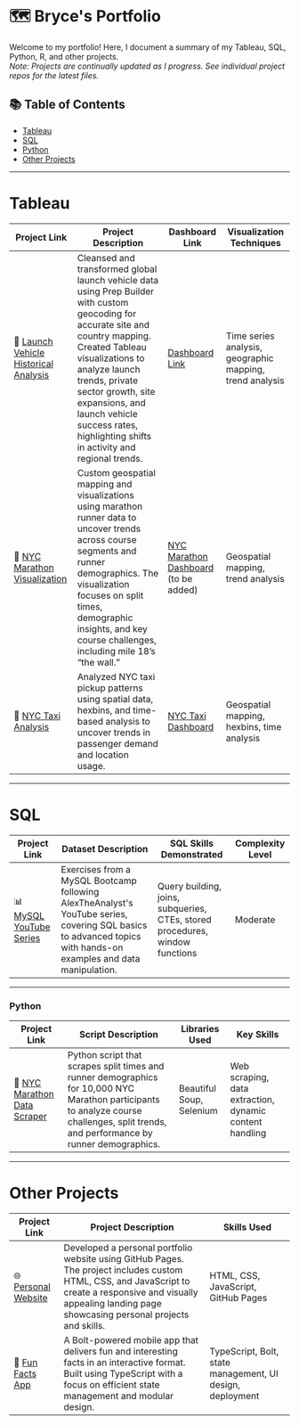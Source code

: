 # 🗺 Bryce's Portfolio

Welcome to my portfolio! Here, I document a summary of my Tableau, SQL, Python, R, and other projects.  
*Note: Projects are continually updated as I progress. See individual project repos for the latest files.*

## 📚 Table of Contents
- [Tableau](#tableau)
- [SQL](#sql)
- [Python](#python)
- [Other Projects](#other-projects)

***

# Tableau

| Project Link | Project Description | Dashboard Link | Visualization Techniques |
|--------------|---------------------|----------------|--------------------------|
| 🚀 [Launch Vehicle Historical Analysis](https://github.com/bryceblackwell21/Launch-Vehicle-Historical-Analysis) | Cleansed and transformed global launch vehicle data using Prep Builder with custom geocoding for accurate site and country mapping. Created Tableau visualizations to analyze launch trends, private sector growth, site expansions, and launch vehicle success rates, highlighting shifts in activity and regional trends. | [Dashboard Link](https://public.tableau.com/views/LaunchVehicleAnalysis/Story1?:language=en-US&:sid=&:redirect=auth&:display_count=n&:origin=viz_share_link) | Time series analysis, geographic mapping, trend analysis |
| 🏅 [NYC Marathon Visualization](https://github.com/bryceblackwell21/NYCMarathonAnalysis)      | Custom geospatial mapping and visualizations using marathon runner data to uncover trends across course segments and runner demographics. The visualization focuses on split times, demographic insights, and key course challenges, including mile 18’s “the wall.” | [NYC Marathon Dashboard](https://bryceblackwell21.github.io/NYCMarathonAnalysis/nycmarathonviz) (to be added) | Geospatial mapping, trend analysis   |
| 🚖 [NYC Taxi Analysis](https://github.com/bryceblackwell21/NYC-Taxi-Pickup-Analysis)                | Analyzed NYC taxi pickup patterns using spatial data, hexbins, and time-based analysis to uncover trends in passenger demand and location usage. | [NYC Taxi Dashboard](https://public.tableau.com/app/profile/bryce.blackwell/viz/NYCTaxiPickupAnalysis/NYCTaxiAnalysis?publish=yes) | Geospatial mapping, hexbins, time analysis   |

***

# SQL

| Project Link                                                                                 | Dataset Description                                           | SQL Skills Demonstrated                               | Complexity Level |
|----------------------------------------------------------------------------------------------|---------------------------------------------------------------|------------------------------------------------------|------------------|
| 📊 [MySQL YouTube Series](https://github.com/bryceblackwell21/MySQL-YouTube-Series)          | Exercises from a MySQL Bootcamp following AlexTheAnalyst's YouTube series, covering SQL basics to advanced topics with hands-on examples and data manipulation. | Query building, joins, subqueries, CTEs, stored procedures, window functions | Moderate |


***

### Python

| Project Link                                                                                  | Script Description                                                                                       | Libraries Used                 | Key Skills                                         |
|-----------------------------------------------------------------------------------------------|----------------------------------------------------------------------------------------------------------|--------------------------------|----------------------------------------------------|
| 🐍 [NYC Marathon Data Scraper](https://github.com/bryceblackwell21/NYCMarathonAnalysis)       | Python script that scrapes split times and runner demographics for 10,000 NYC Marathon participants to analyze course challenges, split trends, and performance by runner demographics. | Beautiful Soup, Selenium       | Web scraping, data extraction, dynamic content handling |


***

# Other Projects

| Project Link | Project Description | Skills Used |
|--------------|---------------------|-------------|
| 🌐 [Personal Website](https://github.com/bryceblackwell21/portfolio-page) | Developed a personal portfolio website using GitHub Pages. The project includes custom HTML, CSS, and JavaScript to create a responsive and visually appealing landing page showcasing personal projects and skills. | HTML, CSS, JavaScript, GitHub Pages |
| 🎉 [Fun Facts App](https://github.com/bryceblackwell21/FunFactApp)                        | A Bolt-powered mobile app that delivers fun and interesting facts in an interactive format. Built using TypeScript with a focus on efficient state management and modular design. | TypeScript, Bolt, state management, UI design, deployment |
